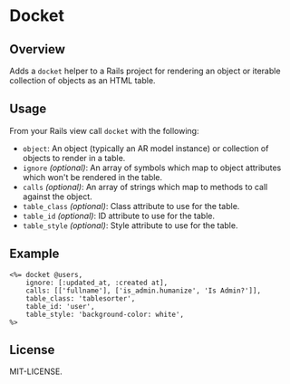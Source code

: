 # Docket
## Overview

Adds a ```docket``` helper to a Rails project for rendering an object or iterable collection of objects as an HTML table. 

## Usage

From your Rails view call ```docket``` with the following:

* ```object```: An object (typically an AR model instance) or collection of objects to render in a table.
* ```ignore``` _(optional)_: An array of symbols which map to object attributes which won't be rendered in the table.
* ```calls``` _(optional)_: An array of strings which map to methods to call against the object.
* ```table_class``` _(optional)_: Class attribute to use for the table.
* ```table_id``` _(optional)_: ID attribute to use for the table.
* ```table_style``` _(optional)_: Style attribute to use for the table.

## Example

    <%= docket @users, 
        ignore: [:updated_at, :created at],
        calls: [['fullname'], ['is_admin.humanize', 'Is Admin?']],
        table_class: 'tablesorter',
        table_id: 'user',
        table_style: 'background-color: white',
    %>

## License

MIT-LICENSE.